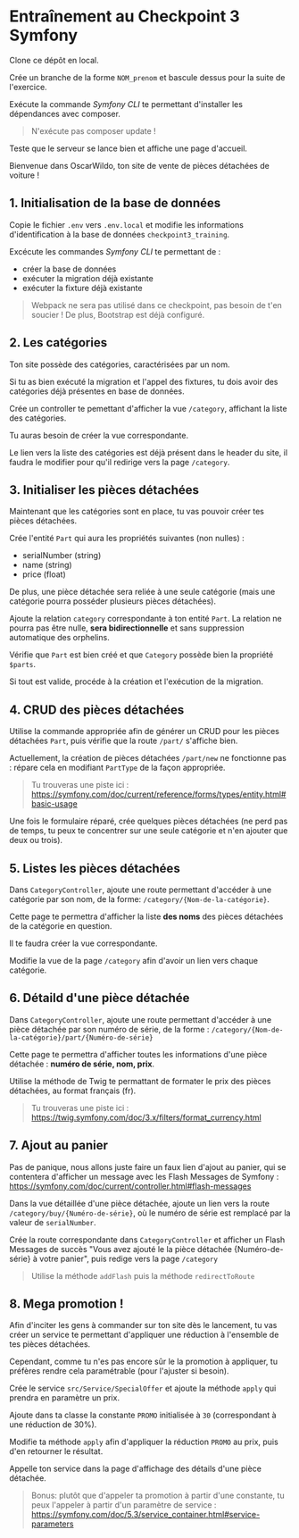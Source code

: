 # Entraînement au Checkpoint 3 Symfony

Clone ce dépôt en local.

Crée un branche de la forme `NOM_prenom` et bascule dessus pour la suite de l'exercice.

Exécute la commande *Symfony CLI* te permettant d'installer les dépendances avec composer.

> N'exécute pas composer update !

Teste que le serveur se lance bien et affiche une page d'accueil.

Bienvenue dans OscarWildo, ton site de vente de pièces détachées de voiture !

## 1. Initialisation de la base de données

Copie le fichier `.env` vers `.env.local` et modifie les informations d'identification à la base de données `checkpoint3_training`.

Excécute les commandes *Symfony CLI* te permettant de :
- créer la base de données
- exécuter la migration déjà existante
- exécuter la fixture déjà existante

> Webpack ne sera pas utilisé dans ce checkpoint, pas besoin de t'en soucier !
> De plus, Bootstrap est déjà configuré.

## 2. Les catégories

Ton site possède des catégories, caractérisées par un nom.

Si tu as bien exécuté la migration et l'appel des fixtures, tu dois avoir des catégories déjà présentes en base de données.

Crée un controller te pemettant d'afficher la vue `/category`, affichant la liste des catégories.

Tu auras besoin de créer la vue correspondante.

Le lien vers la liste des catégories est déjà présent dans le header du site, il faudra le modifier pour qu'il redirige vers la page `/category`.

## 3. Initialiser les pièces détachées

Maintenant que les catégories sont en place, tu vas pouvoir créer tes pièces détachées.

Crée l'entité `Part` qui aura les propriétés suivantes (non nulles) :

- serialNumber (string)
- name (string)
- price (float)

De plus, une pièce détachée sera reliée à une seule catégorie (mais une catégorie pourra posséder plusieurs pièces détachées).

Ajoute la relation `category` correspondante à ton entité `Part`.
La relation ne pourra pas être nulle, **sera bidirectionnelle** et sans suppression automatique des orphelins.

Vérifie que `Part` est bien créé et que `Category` possède bien la propriété `$parts`.

Si tout est valide, procéde à la création et l'exécution de la migration.

## 4. CRUD des pièces détachées

Utilise la commande appropriée afin de générer un CRUD pour les pièces détachées `Part`, puis vérifie que la route `/part/` s'affiche bien.

Actuellement, la création de pièces détachées `/part/new` ne fonctionne pas : répare cela en modifiant `PartType` de la façon appropriée.

> Tu trouveras une piste ici : https://symfony.com/doc/current/reference/forms/types/entity.html#basic-usage

Une fois le formulaire réparé, crée quelques pièces détachées (ne perd pas de temps, tu peux te concentrer sur une seule catégorie et n'en ajouter que deux ou trois).

## 5. Listes les pièces détachées

Dans `CategoryController`, ajoute une route permettant d'accéder à une catégorie par son nom, de la forme: `/category/{Nom-de-la-catégorie}`.

Cette page te permettra d'afficher la liste **des noms** des pièces détachées de la catégorie en question.

Il te faudra créer la vue correspondante.

Modifie la vue de la page `/category` afin d'avoir un lien vers chaque catégorie.

## 6. Détaild d'une pièce détachée

Dans `CategoryController`, ajoute une route permettant d'accéder à une pièce détachée par son numéro de série, de la forme : `/category/{Nom-de-la-catégorie}/part/{Numéro-de-série}`

Cette page te permettra d'afficher toutes les informations d'une pièce détachée : **numéro de série, nom, prix**.

Utilise la méthode de Twig te permattant de formater le prix des pièces détachées, au format français (fr).

> Tu trouveras une piste ici : https://twig.symfony.com/doc/3.x/filters/format_currency.html

## 7. Ajout au panier

Pas de panique, nous allons juste faire un faux lien d'ajout au panier, qui se contentera d'afficher un message avec les Flash Messages de Symfony : https://symfony.com/doc/current/controller.html#flash-messages

Dans la vue détaillée d'une pièce détachée, ajoute un lien vers la route `/category/buy/{Numéro-de-série}`, où le numéro de série est remplacé par la valeur de `serialNumber`.

Crée la route correspondante dans `CategoryController` et afficher un Flash Messages de succès "Vous avez ajouté le la pièce détachée {Numéro-de-série} à votre panier", puis redige vers la page `/category`

> Utilise la méthode `addFlash` puis la méthode `redirectToRoute`

## 8. Mega promotion !

Afin d'inciter les gens à commander sur ton site dès le lancement, tu vas créer un service te permettant d'appliquer une réduction à l'ensemble de tes pièces détachées.

Cependant, comme tu n'es pas encore sûr le la promotion à appliquer, tu préfères rendre cela paramétrable (pour l'ajuster si besoin).

Crée le service `src/Service/SpecialOffer` et ajoute la méthode `apply` qui prendra en paramètre un prix.

Ajoute dans ta classe la constante `PROMO` initialisée à `30` (correspondant à une réduction de 30%).

Modifie ta méthode `apply` afin d'appliquer la réduction `PROMO` au prix, puis d'en retourner le résultat.

Appelle ton service dans la page d'affichage des détails d'une pièce détachée.

> Bonus: plutôt que d'appeler ta promotion à partir d'une constante, tu peux l'appeler à partir d'un paramètre de service : https://symfony.com/doc/5.3/service_container.html#service-parameters